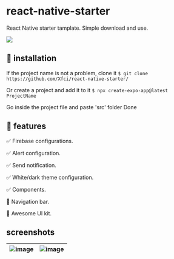 # react-native-starter
React Native starter tamplate. Simple download and use. 

![](https://img.shields.io/badge/version-0.6-blue)

## 📂 installation
If the project name is not a problem, clone it
`$ git clone https://github.com/Xfci/react-native-starter/`

Or create a project and add it to it
`$ npx create-expo-app@latest ProjectName`

Go inside the project file and paste 'src' folder
Done

## 🧩 features
✅ Firebase configurations.

✅ Alert configuration.

✅ Send notification.

✅ White/dark theme configuration.

✅ Components.

🚧 Navigation bar.

🚧 Awesome UI kit.

## screenshots

| ![image](https://github.com/user-attachments/assets/c7a2f2c6-44c0-487d-9ad6-f951d0b1a6ba) | ![image](https://github.com/user-attachments/assets/f6d30554-f07d-45cb-a64d-9c8749cf9872) |
|----------------------------------|----------------------------------|
